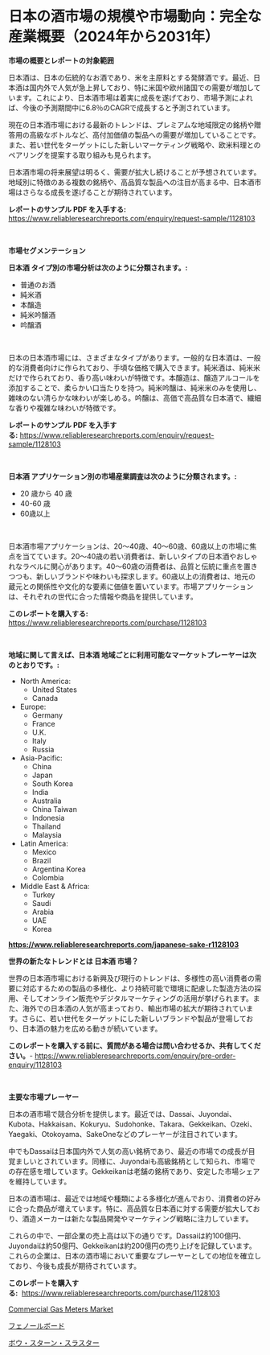 <p><h1>日本の酒市場の規模や市場動向：完全な産業概要（2024年から2031年）</h1></p><p><strong>市場の概要とレポートの対象範囲</strong></p>
<p><p>日本酒は、日本の伝統的なお酒であり、米を主原料とする発酵酒です。最近、日本酒は国内外で人気が急上昇しており、特に米国や欧州諸国での需要が増加しています。これにより、日本酒市場は着実に成長を遂げており、市場予測によれば、今後の予測期間中に6.8％のCAGRで成長すると予測されています。</p><p>現在の日本酒市場における最新のトレンドは、プレミアムな地域限定の銘柄や贈答用の高級なボトルなど、高付加価値の製品への需要が増加していることです。また、若い世代をターゲットにした新しいマーケティング戦略や、欧米料理とのペアリングを提案する取り組みも見られます。</p><p>日本酒市場の将来展望は明るく、需要が拡大し続けることが予想されています。地域別に特徴のある複数の銘柄や、高品質な製品への注目が高まる中、日本酒市場はさらなる成長を遂げることが期待されています。</p></p>
<p><strong>レポートのサンプル PDF を入手する:</strong> <a href="https://www.reliableresearchreports.com/enquiry/request-sample/1128103">https://www.reliableresearchreports.com/enquiry/request-sample/1128103</a></p>
<p>&nbsp;</p>
<p><strong>市場セグメンテーション</strong></p>
<p><strong>日本酒 タイプ別の市場分析は次のように分類されます。:</strong></p>
<p><ul><li>普通のお酒</li><li>純米酒</li><li>本醸造</li><li>純米吟醸酒</li><li>吟醸酒</li></ul></p>
<p>&nbsp;</p>
<p><p>日本の日本酒市場には、さまざまなタイプがあります。一般的な日本酒は、一般的な消費者向けに作られており、手頃な価格で購入できます。純米酒は、純米米だけで作られており、香り高い味わいが特徴です。本醸造は、醸造アルコールを添加することで、柔らかい口当たりを持つ。純米吟醸は、純米米のみを使用し、雑味のない清らかな味わいが楽しめる。吟醸は、高価で高品質な日本酒で、繊細な香りや複雑な味わいが特徴です。</p></p>
<p><strong>レポートのサンプル PDF を入手する:</strong>&nbsp;<a href="https://www.reliableresearchreports.com/enquiry/request-sample/1128103">https://www.reliableresearchreports.com/enquiry/request-sample/1128103</a></p>
<p>&nbsp;</p>
<p><strong> 日本酒 アプリケーション別の市場産業調査は次のように分類されます。:</strong></p>
<p><ul><li>20 歳から 40 歳</li><li>40-60 歳</li><li>60歳以上</li></ul></p>
<p>&nbsp;</p>
<p><p>日本酒市場アプリケーションは、20～40歳、40～60歳、60歳以上の市場に焦点を当てています。20～40歳の若い消費者は、新しいタイプの日本酒やおしゃれなラベルに関心があります。40～60歳の消費者は、品質と伝統に重点を置きつつも、新しいブランドや味わいも探求します。60歳以上の消費者は、地元の蔵元との関係性や文化的な要素に価値を置いています。市場アプリケーションは、それぞれの世代に合った情報や商品を提供しています。</p></p>
<p><strong>このレポートを購入する:</strong>&nbsp; <a href="https://www.reliableresearchreports.com/purchase/1128103">https://www.reliableresearchreports.com/purchase/1128103</a></p>
<p>&nbsp;</p>
<p><strong>地域に関して言えば、日本酒 地域ごとに利用可能なマーケットプレーヤーは次のとおりです。:</strong></p>
<p><ul>
    <li>
        North America:
        <ul>
            <li>United States</li>
            <li>Canada</li>
        </ul>
    </li>
    <li>
        Europe:
        <ul>
            <li>Germany</li>
            <li>France</li>
            <li>U.K.</li>
            <li>Italy</li>
            <li>Russia</li>
        </ul>
    </li>
    <li>
        Asia-Pacific:
        <ul>
            <li>China</li>
            <li>Japan</li>
            <li>South Korea</li>
            <li>India</li>
            <li>Australia</li>
            <li>China Taiwan</li>
            <li>Indonesia</li>
            <li>Thailand</li>
            <li>Malaysia</li>
        </ul>
    </li>
    <li>
        Latin America:
        <ul>
            <li>Mexico</li>
            <li>Brazil</li>
            <li>Argentina Korea</li>
            <li>Colombia</li>
        </ul>
    </li>
    <li>
        Middle East & Africa:
        <ul>
            <li>Turkey</li>
            <li>Saudi</li>
            <li>Arabia</li>
            <li>UAE</li>
            <li>Korea</li>
        </ul>
    </li>
    </ul></p>
<p><strong><a href="https://www.reliableresearchreports.com/japanese-sake-r1128103">https://www.reliableresearchreports.com/japanese-sake-r1128103</a></strong>&nbsp;</p>
<p><strong>世界の新たなトレンドとは 日本酒 市場？</strong></p>
<p><p>世界の日本酒市場における新興及び現行のトレンドは、多様性の高い消費者の需要に対応するための製品の多様化、より持続可能で環境に配慮した製造方法の採用、そしてオンライン販売やデジタルマーケティングの活用が挙げられます。また、海外での日本酒の人気が高まっており、輸出市場の拡大が期待されています。さらに、若い世代をターゲットにした新しいブランドや製品が登場しており、日本酒の魅力を広める動きが続いています。</p></p>
<p><strong>このレポートを購入する前に、質問がある場合は問い合わせるか、共有してください。</strong>- <a href="https://www.reliableresearchreports.com/enquiry/pre-order-enquiry/1128103">https://www.reliableresearchreports.com/enquiry/pre-order-enquiry/1128103</a></p>
<p>&nbsp;</p>
<p><strong>主要な市場プレーヤー</strong></p>
<p><p>日本の酒市場で競合分析を提供します。最近では、Dassai、Juyondai、Kubota、Hakkaisan、Kokuryu、Sudohonke、Takara、Gekkeikan、Ozeki、Yaegaki、Otokoyama、SakeOneなどのプレーヤーが注目されています。</p><p>中でもDassaiは日本国内外で人気の高い銘柄であり、最近の市場での成長が目覚ましいとされています。同様に、Juyondaiも高級銘柄として知られ、市場での存在感を増しています。Gekkeikanは老舗の銘柄であり、安定した市場シェアを維持しています。</p><p>日本の酒市場は、最近では地域や種類による多様化が進んでおり、消費者の好みに合った商品が増えています。特に、高品質な日本酒に対する需要が拡大しており、酒造メーカーは新たな製品開発やマーケティング戦略に注力しています。</p><p>これらの中で、一部企業の売上高は以下の通りです。Dassaiは約100億円、Juyondaiは約50億円、Gekkeikanは約200億円の売り上げを記録しています。これらの企業は、日本の酒市場において重要なプレーヤーとしての地位を確立しており、今後も成長が期待されています。</p></p>
<p><strong>このレポートを購入する:</strong>&nbsp;&nbsp;<a href="https://www.reliableresearchreports.com/purchase/1128103">https://www.reliableresearchreports.com/purchase/1128103</a></p>
<p><p><a href="https://invited-way-688.notion.site/Analyzing-Commercial-Gas-Meters-Market-Global-Industry-Perspective-and-Forecast-2024-to-2031-25fc8a07665f40f897ac73126d2a04de">Commercial Gas Meters Market</a></p><p><a href="https://medium.com/@cierrahayes94/%E3%83%95%E3%82%A7%E3%83%8E%E3%83%BC%E3%83%AB%E3%83%9C%E3%83%BC%E3%83%89%E5%B8%82%E5%A0%B4-2031%E5%B9%B4%E3%81%BE%E3%81%A7%E3%81%AE%E3%83%88%E3%83%AC%E3%83%B3%E3%83%89-%E4%BA%88%E6%B8%AC-%E7%AB%B6%E4%BA%89%E5%88%86%E6%9E%90-2dda3960cc51">フェノールボード</a></p><p><a href="https://medium.com/@lilliandach1969/%E8%88%B9%E9%A6%96%E3%81%8A%E3%82%88%E3%81%B3%E8%88%B9%E5%B0%BE%E3%82%B9%E3%83%A9%E3%82%B9%E3%82%BF%E3%83%BC%E5%B8%82%E5%A0%B4-2031%E5%B9%B4%E3%81%BE%E3%81%A7%E3%81%AE%E3%83%88%E3%83%AC%E3%83%B3%E3%83%89-%E4%BA%88%E6%B8%AC-%E7%AB%B6%E4%BA%89%E5%88%86%E6%9E%90-0791a5dae427">ボウ・スターン・スラスター</a></p></p>